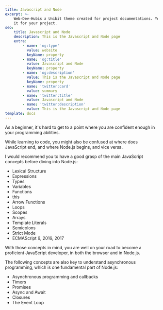 ```yaml
---
title: Javascript and Node
excerpt: >-
    Web-Dev-Hubis a Unibit theme created for project documentations. You can use
    it for your project.
seo:
    title: Javascript and Node
    description: This is the Javascript and Node page
    extra:
        - name: 'og:type'
          value: website
          keyName: property
        - name: 'og:title'
          value: Javascript and Node
          keyName: property
        - name: 'og:description'
          value: This is the Javascript and Node page
          keyName: property
        - name: 'twitter:card'
          value: summary
        - name: 'twitter:title'
          value: Javascript and Node
        - name: 'twitter:description'
          value: This is the Javascript and Node page
template: docs
---
```


As a beginner, it's hard to get to a point where you are confident enough in your programming abilities.

While learning to code, you might also be confused at where does JavaScript end, and where Node.js begins, and vice versa.

I would recommend you to have a good grasp of the main JavaScript concepts before diving into Node.js:

-   Lexical Structure
-   Expressions
-   Types
-   Variables
-   Functions
-   this
-   Arrow Functions
-   Loops
-   Scopes
-   Arrays
-   Template Literals
-   Semicolons
-   Strict Mode
-   ECMAScript 6, 2016, 2017

With those concepts in mind, you are well on your road to become a proficient JavaScript developer, in both the browser and in Node.js.

The following concepts are also key to understand asynchronous programming, which is one fundamental part of Node.js:

-   Asynchronous programming and callbacks
-   Timers
-   Promises
-   Async and Await
-   Closures
-   The Event Loop
